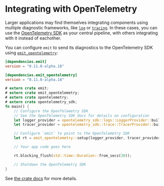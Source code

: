 # Integrating with OpenTelemetry

Larger applications may find themselves integrating components using multiple diagnostic frameworks, like [`log`](https://docs.rs/log/latest/log/) or [`tracing`](https://docs.rs/tracing/latest/tracing/). In these cases, you can use the [OpenTelemetry SDK](https://github.com/open-telemetry/opentelemetry-rust) as your central pipeline, with others integrating with it instead of eachother.

You can configure `emit` to send its diagnostics to the OpenTelemetry SDK using [`emit_opentelemetry`](https://docs.rs/emit_opentelemetry/0.11.0-alpha.18/emit_opentelemetry/index.html):

```toml
[dependencies.emit]
version = "0.11.0-alpha.18"

[dependencies.emit_opentelemetry]
version = "0.11.0-alpha.18"
```

```rust
# extern crate emit;
# extern crate emit_opentelemetry;
# extern crate opentelemetry;
# extern crate opentelemetry_sdk;
fn main() {
    // Configure the OpenTelemetry SDK
    // See the OpenTelemetry SDK docs for details on configuration
    let logger_provider = opentelemetry_sdk::logs::LoggerProvider::builder().build();
    let tracer_provider = opentelemetry_sdk::trace::TracerProvider::builder().build();

    // Configure `emit` to point to the OpenTelemetry SDK
    let rt = emit_opentelemetry::setup(logger_provider, tracer_provider).init();

    // Your app code goes here

    rt.blocking_flush(std::time::Duration::from_secs(30));

    // Shutdown the OpenTelemetry SDK
}
```

See [the crate docs](https://docs.rs/emit_opentelemetry/0.11.0-alpha.18/emit_opentelemetry/index.html) for more details.
